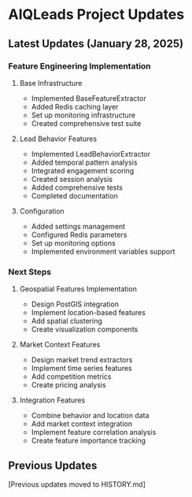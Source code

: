 # AIQLeads Project Updates

## Latest Updates (January 28, 2025)

### Feature Engineering Implementation
1. Base Infrastructure
   - Implemented BaseFeatureExtractor
   - Added Redis caching layer
   - Set up monitoring infrastructure
   - Created comprehensive test suite

2. Lead Behavior Features
   - Implemented LeadBehaviorExtractor
   - Added temporal pattern analysis
   - Integrated engagement scoring
   - Created session analysis
   - Added comprehensive tests
   - Completed documentation

3. Configuration
   - Added settings management
   - Configured Redis parameters
   - Set up monitoring options
   - Implemented environment variables support

### Next Steps
1. Geospatial Features Implementation
   - Design PostGIS integration
   - Implement location-based features
   - Add spatial clustering
   - Create visualization components

2. Market Context Features
   - Design market trend extractors
   - Implement time series features
   - Add competition metrics
   - Create pricing analysis

3. Integration Features
   - Combine behavior and location data
   - Add market context integration
   - Implement feature correlation analysis
   - Create feature importance tracking

## Previous Updates
[Previous updates moved to HISTORY.md]